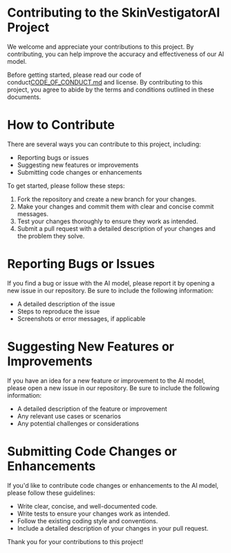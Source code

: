 # Contributing to the SkinVestigatorAI Project
We welcome and appreciate your contributions to this project. By contributing, you can help improve the accuracy and effectiveness of our AI model.

Before getting started, please read our code of conduct[CODE_OF_CONDUCT.md](CODE_OF_CONDUCT.md) and license. By contributing to this project, you agree to abide by the terms and conditions outlined in these documents.

# How to Contribute
There are several ways you can contribute to this project, including:

- Reporting bugs or issues
- Suggesting new features or improvements
- Submitting code changes or enhancements

To get started, please follow these steps:

1. Fork the repository and create a new branch for your changes.
2. Make your changes and commit them with clear and concise commit messages.
3. Test your changes thoroughly to ensure they work as intended.
4. Submit a pull request with a detailed description of your changes and the problem they solve.
# Reporting Bugs or Issues
If you find a bug or issue with the AI model, please report it by opening a new issue in our repository. Be sure to include the following information:

- A detailed description of the issue
- Steps to reproduce the issue
- Screenshots or error messages, if applicable
# Suggesting New Features or Improvements
If you have an idea for a new feature or improvement to the AI model, please open a new issue in our repository. Be sure to include the following information:

- A detailed description of the feature or improvement
- Any relevant use cases or scenarios
- Any potential challenges or considerations
# Submitting Code Changes or Enhancements
If you'd like to contribute code changes or enhancements to the AI model, please follow these guidelines:

- Write clear, concise, and well-documented code.
- Write tests to ensure your changes work as intended.
- Follow the existing coding style and conventions.
- Include a detailed description of your changes in your pull request.

Thank you for your contributions to this project!